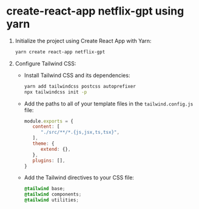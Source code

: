 # create-react-app netflix-gpt using yarn
1. Initialize the project using Create React App with Yarn:
    ```sh
    yarn create react-app netflix-gpt
    ```

2. Configure Tailwind CSS:
    - Install Tailwind CSS and its dependencies:
      ```sh
      yarn add tailwindcss postcss autoprefixer
      npx tailwindcss init -p
      ```
    - Add the paths to all of your template files in the `tailwind.config.js` file:
      ```js
      module.exports = {
         content: [
            "./src/**/*.{js,jsx,ts,tsx}",
         ],
         theme: {
            extend: {},
         },
         plugins: [],
      }
      ```
    - Add the Tailwind directives to your CSS file:
      ```css
      @tailwind base;
      @tailwind components;
      @tailwind utilities;
      ```
   